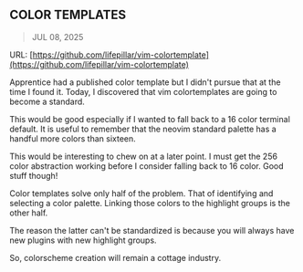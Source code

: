 ## COLOR TEMPLATES
> JUL 08, 2025

URL: [https://github.com/lifepillar/vim-colortemplate](https://github.com/lifepillar/vim-colortemplate)

Apprentice had a published color template but I didn't pursue that at the time I found it.
Today, I discovered that vim colortemplates are going to become a standard.

This would be good especially if I wanted to fall back to a 16 color terminal default.
It is useful to remember that the neovim standard palette has a handful more colors than sixteen.

This would be interesting to chew on at a later point.
I must get the 256 color abstraction working before I consider falling back to 16 color.
Good stuff though!

Color templates solve only half of the problem.  That of identifying and selecting a color
palette.  Linking those colors to the highlight groups is the other half.

The reason the latter can't be standardized is because you will always have new plugins
with new highlight groups.

So, colorscheme creation will remain a cottage industry.
